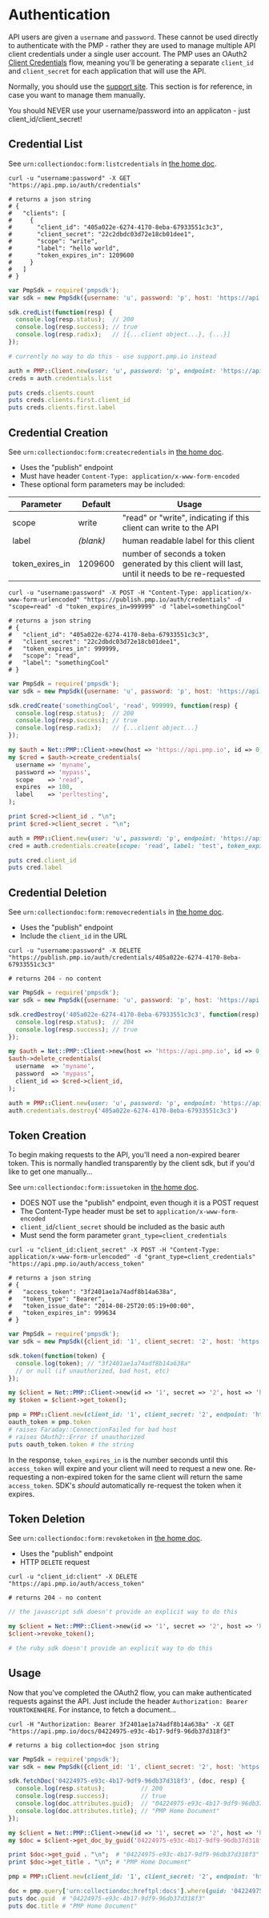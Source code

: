 # Authentication

API users are given a `username` and `password`.  These cannot be used directly to authenticate with the PMP - rather they are used to manage multiple API client credentials under a single user account.  The PMP uses an OAuth2 [Client Credentials](http://techblog.hybris.com/2012/07/09/oauth-the-client-credentials-flow/) flow, meaning you'll be generating a separate `client_id` and `client_secret` for each application that will use the API.

Normally, you should use the [support site](http://support.pmp.io/credentials).  This section is for reference, in case you want to manage them manually.

<div class="alert alert-warning">You should NEVER use your username/password into an applicaton - just client_id/client_secret!</div>

## Credential List

See `urn:collectiondoc:form:listcredentials` in [the home doc](https://api.pmp.io).

```shell
curl -u "username:password" -X GET "https://api.pmp.io/auth/credentials"

# returns a json string
# {
#   "clients": [
#     {
#       "client_id": "405a022e-6274-4170-8eba-67933551c3c3",
#       "client_secret": "22c2dbdc03d72e18cb01dee1",
#       "scope": "write",
#       "label": "hello world",
#       "token_expires_in": 1209600
#     }
#   ]
# }
```

```javascript
var PmpSdk = require('pmpsdk');
var sdk = new PmpSdk({username: 'u', password: 'p', host: 'https://api.pmp.io'});

sdk.credList(function(resp) {
  console.log(resp.status);  // 200
  console.log(resp.success); // true
  console.log(resp.radix);   // [{...client object...}, {...}]
});
```

```perl
# currently no way to do this - use support.pmp.io instead
```

```ruby
auth = PMP::Client.new(user: 'u', password: 'p', endpoint: 'https://api.pmp.io')
creds = auth.credentials.list

puts creds.clients.count
puts creds.clients.first.client_id
puts creds.clients.first.label
```

## Credential Creation

See `urn:collectiondoc:form:createcredentials` in [the home doc](https://api.pmp.io).

* Uses the "publish" endpoint
* Must have header `Content-Type: application/x-www-form-encoded`
* These optional form parameters may be included:

Parameter       | Default   | Usage
--------------- | --------- | -----
scope           | write     | "read" or "write", indicating if this client can write to the API
label           | *(blank)* | human readable label for this client
token_exires_in | 1209600   | number of seconds a token generated by this client will last, until it needs to be re-requested

```shell
curl -u "username:password" -X POST -H "Content-Type: application/x-www-form-urlencoded" "https://publish.pmp.io/auth/credentials" -d "scope=read" -d "token_expires_in=999999" -d "label=somethingCool"

# returns a json string
# {
#   "client_id": "405a022e-6274-4170-8eba-67933551c3c3",
#   "client_secret": "22c2dbdc03d72e18cb01dee1",
#   "token_expires_in": 999999,
#   "scope": "read",
#   "label": "somethingCool"
# }
```

```javascript
var PmpSdk = require('pmpsdk');
var sdk = new PmpSdk({username: 'u', password: 'p', host: 'https://api.pmp.io'});

sdk.credCreate('somethingCool', 'read', 999999, function(resp) {
  console.log(resp.status);  // 200
  console.log(resp.success); // true
  console.log(resp.radix);   // {...client object...}
});
```

```perl
my $auth = Net::PMP::Client->new(host => 'https://api.pmp.io', id => 0, secret => 0);
my $cred = $auth->create_credentials(
  username => 'myname',
  password => 'mypass',
  scope    => 'read',
  expires  => 100,
  label    => 'perltesting',
);

print $cred->client_id . "\n";
print $cred->client_secret . "\n";
```

```ruby
auth = PMP::Client.new(user: 'u', password: 'p', endpoint: 'https://api.pmp.io')
cred = auth.credentials.create(scope: 'read', label: 'test', token_expires_in: 100)

puts cred.client_id
puts cred.label
```


## Credential Deletion

See `urn:collectiondoc:form:removecredentials` in [the home doc](https://api.pmp.io).

* Uses the "publish" endpoint
* Include the `client_id` in the URL

```shell
curl -u "username:password" -X DELETE "https://publish.pmp.io/auth/credentials/405a022e-6274-4170-8eba-67933551c3c3"

# returns 204 - no content
```

```javascript
var PmpSdk = require('pmpsdk');
var sdk = new PmpSdk({username: 'u', password: 'p', host: 'https://api.pmp.io'});

sdk.credDestroy('405a022e-6274-4170-8eba-67933551c3c3', function(resp) {
  console.log(resp.status);  // 204
  console.log(resp.success); // true
});
```

```perl
my $auth = Net::PMP::Client->new(host => 'https://api.pmp.io', id => 0, secret => 0);
$auth->delete_credentials(
  username  => 'myname',
  password  => 'mypass',
  client_id => $cred->client_id,
);
```

```ruby
auth = PMP::Client.new(user: 'u', password: 'p', endpoint: 'https://api.pmp.io')
auth.credentials.destroy('405a022e-6274-4170-8eba-67933551c3c3')
```

## Token Creation

To begin making requests to the API, you'll need a non-expired bearer token.  This is normally handled transparently by the client sdk, but if you'd like to get one manually...

See `urn:collectiondoc:form:issuetoken` in [the home doc](https://api.pmp.io).

* DOES NOT use the "publish" endpoint, even though it is a POST request
* The Content-Type header must be set to `application/x-www-form-encoded`
* `client_id`/`client_secret` should be included as the basic auth
* Must send the form parameter `grant_type=client_credentials`

```shell
curl -u "client_id:client_secret" -X POST -H "Content-Type: application/x-www-form-urlencoded" -d "grant_type=client_credentials" "https://api.pmp.io/auth/access_token"

# returns a json string
# {
#   "access_token": "3f2401ae1a74adf8b14a638a",
#   "token_type": "Bearer",
#   "token_issue_date": "2014-08-25T20:05:19+00:00",
#   "token_expires_in": 999634
# }
```

```javascript
var PmpSdk = require('pmpsdk');
var sdk = new PmpSdk({client_id: '1', client_secret: '2', host: 'https://api.pmp.io'});

sdk.token(function(token) {
  console.log(token); // "3f2401ae1a74adf8b14a638a"
  // or null (if unauthorized, bad host, etc)
});
```

```perl
my $client = Net::PMP::Client->new(id => '1', secret => '2', host => 'https://api.pmp.io');
my $token = $client->get_token();
```

```ruby
pmp = PMP::Client.new(client_id: '1', client_secret: '2', endpoint: 'https://api.pmp.io')
oauth_token = pmp.token
# raises Faraday::ConnectionFailed for bad host
# raises OAuth2::Error if unauthorized
puts oauth_token.token # the string
```

In the response, `token_expires_in` is the number seconds until this `access_token` will expire and your client will need to request a new one.  Re-requesting a non-expired token for the same client will return the same `access_token`.  SDK's *should* automatically re-request the token when it expires.

## Token Deletion

See `urn:collectiondoc:form:revoketoken` in [the home doc](https://api.pmp.io).

* Uses the "publish" endpoint
* HTTP `DELETE` request

```shell
curl -u "client_id:client" -X DELETE "https://api.pmp.io/auth/access_token"

# returns 204 - no content
```

```javascript
// the javascript sdk doesn't provide an explicit way to do this
```

```perl
my $client = Net::PMP::Client->new(id => '1', secret => '2', host => 'https://api.pmp.io');
$client->revoke_token();
```

```ruby
# the ruby sdk doesn't provide an explicit way to do this
```

## Usage

Now that you've completed the OAuth2 flow, you can make authenticated requests against the API.  Just include the header `Authorization: Bearer YOURTOKENHERE`.  For instance, to fetch a document...

```shell
curl -H "Authorization: Bearer 3f2401ae1a74adf8b14a638a" -X GET "https://api.pmp.io/docs/04224975-e93c-4b17-9df9-96db37d318f3"

# returns a big collection+doc json string
```

```javascript
var PmpSdk = require('pmpsdk');
var sdk = new PmpSdk({client_id: '1', client_secret: '2', host: 'https://api.pmp.io'});

sdk.fetchDoc('04224975-e93c-4b17-9df9-96db37d318f3', (doc, resp) {
  console.log(resp.status);          // 200
  console.log(resp.success);         // true
  console.log(doc.attributes.guid);  // "04224975-e93c-4b17-9df9-96db37d318f3"
  console.log(doc.attributes.title); // "PMP Home Document"
});
```

```perl
my $client = Net::PMP::Client->new(id => '1', secret => '2', host => 'https://api.pmp.io');
my $doc = $client->get_doc_by_guid('04224975-e93c-4b17-9df9-96db37d318f3');

print $doc->get_guid . "\n";  # "04224975-e93c-4b17-9df9-96db37d318f3"
print $doc->get_title . "\n"; # "PMP Home Document"
```

```ruby
pmp = PMP::Client.new(client_id: '1', client_secret: '2', endpoint: 'https://api.pmp.io')

doc = pmp.query['urn:collectiondoc:hreftpl:docs'].where(guid: '04224975-e93c-4b17-9df9-96db37d318f3')
puts doc.guid  # "04224975-e93c-4b17-9df9-96db37d318f3"
puts doc.title # "PMP Home Document"
```
